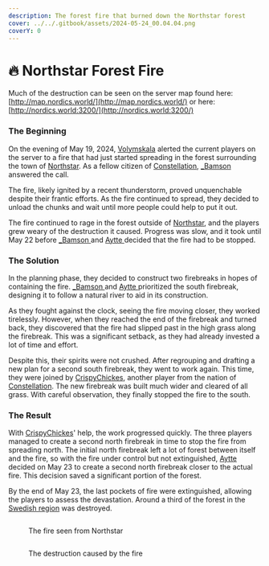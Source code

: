 ```yaml
---
description: The forest fire that burned down the Northstar forest
cover: ../../.gitbook/assets/2024-05-24_00.04.04.png
coverY: 0
---
```


# 🔥 Northstar Forest Fire

Much of the destruction can be seen on the server map found here: [http://map.nordics.world/](http://map.nordics.world/) or here: [http://nordics.world:3200/](http://nordics.world:3200/)

### The Beginning

On the evening of May 19, 2024, [Volymskala](../../the-world/players/volymskala.md) alerted the current players on the server to a fire that had just started spreading in the forest surrounding the town of [Northstar](../../the-world/towns/northstar/). As a fellow citizen of [Constellation](../../the-world/nations/constellation.md), [\_Bamson](../../the-world/players/_bamson.md) answered the call.

The fire, likely ignited by a recent thunderstorm, proved unquenchable despite their frantic efforts. As the fire continued to spread, they decided to unload the chunks and wait until more people could help to put it out.

The fire continued to rage in the forest outside of [Northstar](../../the-world/towns/northstar/), and the players grew weary of the destruction it caused. Progress was slow, and it took until May 22 before [\_Bamson ](../../the-world/players/_bamson.md)and [Aytte ](../../the-world/players/aytte/)decided that the fire had to be stopped.

### The Solution

In the planning phase, they decided to construct two firebreaks in hopes of containing the fire. [\_Bamson ](../../the-world/players/_bamson.md)and [Aytte ](../../the-world/players/aytte/)prioritized the south firebreak, designing it to follow a natural river to aid in its construction.

As they fought against the clock, seeing the fire moving closer, they worked tirelessly. However, when they reached the end of the firebreak and turned back, they discovered that the fire had slipped past in the high grass along the firebreak. This was a significant setback, as they had already invested a lot of time and effort.

Despite this, their spirits were not crushed. After regrouping and drafting a new plan for a second south firebreak, they went to work again. This time, they were joined by [CrispyChickes](../../the-world/players/crispychickes.md), another player from the nation of [Constellation](../../the-world/nations/constellation.md). The new firebreak was built much wider and cleared of all grass. With careful observation, they finally stopped the fire to the south.

### The Result

With [CrispyChickes](../../the-world/players/crispychickes.md)' help, the work progressed quickly. The three players managed to create a second north firebreak in time to stop the fire from spreading north. The initial north firebreak left a lot of forest between itself and the fire, so with the fire under control but not extinguished, [Aytte ](../../the-world/players/aytte/)decided on May 23 to create a second north firebreak closer to the actual fire. This decision saved a significant portion of the forest.

By the end of May 23, the last pockets of fire were extinguished, allowing the players to assess the devastation. Around a third of the forest in the [Swedish region](broken-reference) was destroyed.

<figure><img src="../../.gitbook/assets/2024-05-19_23.14.21.png" alt=""><figcaption><p>The fire seen from Northstar</p></figcaption></figure>

<figure><img src="../../.gitbook/assets/2024-05-20_21.03.36.png" alt=""><figcaption><p>The destruction caused by the fire</p></figcaption></figure>
